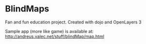 # BlindMaps
Fan and fun education project. Created with dojo and OpenLayers 3


Sample app (more like game) is available at:
http://andreus.valec.net/stuff/blindMap/map.html
